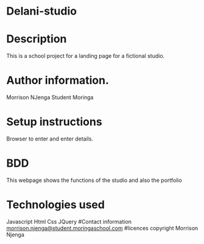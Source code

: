 # Delani-studio
# Description
This is a school project for a landing page for a fictional studio.
# Author information.
Morrison NJenga
Student Moringa
# Setup instructions
Browser to enter and enter details.
# BDD
This webpage shows the functions of the studio and also the portfolio
# Technologies used
Javascript
Html
Css
JQuery
#Contact information
morrison.njenga@student.moringaschool.com
#licences
copyright Morrison Njenga 
